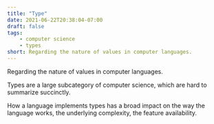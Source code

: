 ```yaml
---
title: "Type"
date: 2021-06-22T20:38:04-07:00
draft: false
tags:
    - computer science
    - types
short: Regarding the nature of values in computer languages.
---
```


Regarding the nature of values in computer languages.

Types are a large subcategory of computer science, which are hard to summarize succinctly.

How a language implements types has a broad impact on the way the language works, the underlying complexity, the feature availability.
